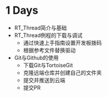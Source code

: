 # 1 Days

- RT_Thread简介与基础
- RT_Thread例程的下载与调试
  - 通过快速上手指南设置开发板拨码
  - 根据参考文件替换驱动
- Git与Github的使用
  - 下载Git与TortoiseGit
  - 克隆远端仓库并创建自己的文件夹
  - 提交并推送到云端
  - 提交PR